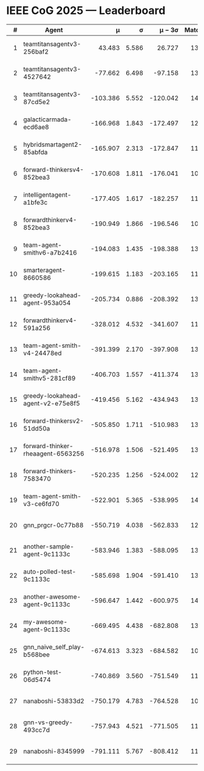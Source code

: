 # IEEE CoG 2025 — Leaderboard

| # | Agent | μ | σ | μ − 3σ | Matches | Updated |
|---:|---|---:|---:|---:|---:|---|
| 1 | teamtitansagentv3-256baf2 | 43.483 | 5.586 | 26.727 | 13760 | 2025-08-22 01:42 |
| 2 | teamtitansagentv3-4527642 | -77.662 | 6.498 | -97.158 | 13054 | 2025-08-22 01:42 |
| 3 | teamtitansagentv3-87cd5e2 | -103.386 | 5.552 | -120.042 | 14186 | 2025-08-22 01:42 |
| 4 | galacticarmada-ecd6ae8 | -166.968 | 1.843 | -172.497 | 12840 | 2025-08-22 01:42 |
| 5 | hybridsmartagent2-85abfda | -165.907 | 2.313 | -172.847 | 11846 | 2025-08-22 01:42 |
| 6 | forward-thinkersv4-852bea3 | -170.608 | 1.811 | -176.041 | 10875 | 2025-08-22 01:42 |
| 7 | intelligentagent-a1bfe3c | -177.405 | 1.617 | -182.257 | 11629 | 2025-08-22 01:42 |
| 8 | forwardthinkerv4-852bea3 | -190.949 | 1.866 | -196.546 | 10872 | 2025-08-22 01:42 |
| 9 | team-agent-smithv6-a7b2416 | -194.083 | 1.435 | -198.388 | 13140 | 2025-08-22 01:42 |
| 10 | smarteragent-8660586 | -199.615 | 1.183 | -203.165 | 11646 | 2025-08-22 01:42 |
| 11 | greedy-lookahead-agent-953a054 | -205.734 | 0.886 | -208.392 | 13048 | 2025-08-22 01:42 |
| 12 | forwardthinkerv4-591a256 | -328.012 | 4.532 | -341.607 | 11326 | 2025-08-22 01:42 |
| 13 | team-agent-smith-v4-24478ed | -391.399 | 2.170 | -397.908 | 13962 | 2025-08-22 01:42 |
| 14 | team-agent-smithv5-281cf89 | -406.703 | 1.557 | -411.374 | 13720 | 2025-08-22 01:42 |
| 15 | greedy-lookahead-agent-v2-e75e8f5 | -419.456 | 5.162 | -434.943 | 13388 | 2025-08-22 01:42 |
| 16 | forward-thinkersv2-51dd50a | -505.850 | 1.711 | -510.983 | 13348 | 2025-08-22 01:42 |
| 17 | forward-thinker-rheaagent-6563256 | -516.978 | 1.506 | -521.495 | 13108 | 2025-08-22 01:42 |
| 18 | forward-thinkers-7583470 | -520.235 | 1.256 | -524.002 | 12600 | 2025-08-22 01:42 |
| 19 | team-agent-smith-v3-ce6fd70 | -522.901 | 5.365 | -538.995 | 14642 | 2025-08-22 01:42 |
| 20 | gnn_prgcr-0c77b88 | -550.719 | 4.038 | -562.833 | 12190 | 2025-08-22 01:42 |
| 21 | another-sample-agent-9c1133c | -583.946 | 1.383 | -588.095 | 13540 | 2025-08-22 01:42 |
| 22 | auto-polled-test-9c1133c | -585.698 | 1.904 | -591.410 | 13340 | 2025-08-22 01:42 |
| 23 | another-awesome-agent-9c1133c | -596.647 | 1.442 | -600.975 | 14240 | 2025-08-22 01:42 |
| 24 | my-awesome-agent-9c1133c | -669.495 | 4.438 | -682.808 | 13680 | 2025-08-22 01:42 |
| 25 | gnn_naive_self_play-b568bee | -674.613 | 3.323 | -684.582 | 10780 | 2025-08-22 01:42 |
| 26 | python-test-06d5474 | -740.869 | 3.560 | -751.549 | 11100 | 2025-08-22 01:42 |
| 27 | nanaboshi-53833d2 | -750.179 | 4.783 | -764.528 | 10380 | 2025-08-22 01:42 |
| 28 | gnn-vs-greedy-493cc7d | -757.943 | 4.521 | -771.505 | 11100 | 2025-08-22 01:42 |
| 29 | nanaboshi-8345999 | -791.111 | 5.767 | -808.412 | 11190 | 2025-08-22 01:42 |
